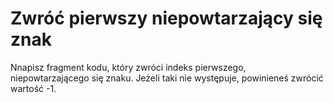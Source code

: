# Zwróć pierwszy niepowtarzający się znak

Nnapisz fragment kodu, który zwróci indeks pierwszego, niepowtarzającego się znaku. Jeżeli taki nie występuje, powinieneś zwrócić wartość -1.